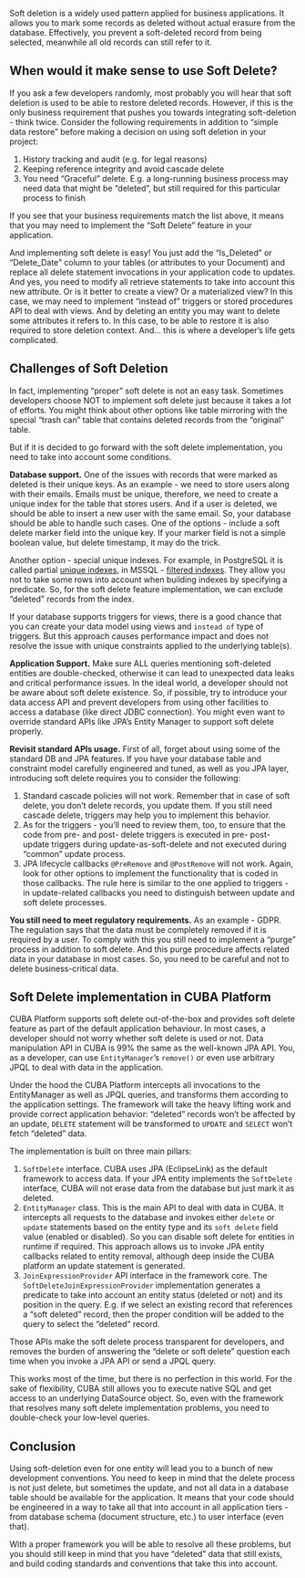 Soft deletion is a widely used pattern applied for business applications. It allows you to mark some records as deleted without actual erasure from the database. Effectively, you prevent a soft-deleted record from being selected, meanwhile all old records can still refer to it.

## When would it make sense to use Soft Delete?

If you ask a few developers randomly, most probably you will hear that soft deletion is used to be able to restore deleted records. However, if this is the only business requirement that pushes you towards integrating soft-deletion - think twice. 
Consider the following requirements in addition to “simple data restore” before making a decision on using soft deletion in your project:
1. History tracking and audit (e.g. for legal reasons)
2. Keeping reference integrity and avoid cascade delete
3. You need “Graceful” delete. E.g. a long-running business process may need data that might be “deleted”, but still required for this particular process to finish

If you see that your business requirements match the list above, it means that you may need to implement the “Soft Delete” feature in your application. 

And implementing soft delete is easy! You just add the “Is_Deleted” or “Delete_Date” column to your tables (or attributes to your Document) and replace all delete statement invocations in your application code to updates. And yes, you need to modify all retrieve statements to take into account this new attribute. Or is it better to create a view? Or a materialized view? In this case, we may need to implement “instead of” triggers or stored procedures API to deal with views. And by deleting an entity you may want to delete some attributes it refers to. In this case, to be able to restore it is also required to store deletion context. And… this is where a developer’s life gets complicated. 

## Challenges of Soft Deletion

In fact, implementing “proper” soft delete is not an easy task. Sometimes developers choose NOT to implement soft delete just because it takes a lot of efforts. You might think about other options like table mirroring with the special “trash can” table that contains deleted records from the “original” table. 

But if it is decided to go forward with the soft delete implementation, you need to take into account some conditions.

**Database support.** One of the issues with records that were marked as deleted is their unique keys. As an example - we need to store users along with their emails. Emails must be unique, therefore, we need to create a unique index for the table that stores users. And if a user is deleted, we should be able to insert a new user with the same email. So, your database should be able to handle such cases. One of the options - include a soft delete marker field into the unique key. If your marker field is not a simple boolean value, but delete timestamp, it may do the trick. 

Another option - special unique indexes. For example, in PostgreSQL it is called partial [unique indexes](https://www.postgresql.org/docs/12/indexes-partial.html), in MSSQL - [filtered indexes](https://docs.microsoft.com/en-us/sql/relational-databases/indexes/create-filtered-indexes). They allow you not to take some rows into account when building indexes by specifying a predicate. So, for the soft delete feature implementation, we can exclude “deleted” records from the index.

If your database supports triggers for views, there is a good chance that you can create your data model using views and `instead of` type of triggers. But this approach causes performance impact and does not resolve the issue with unique constraints applied to the underlying table(s).

**Application Support.** Make sure ALL queries mentioning soft-deleted entities are double-checked, otherwise it can lead to unexpected data leaks and critical performance issues. In the ideal world, a developer should not be aware about soft delete existence. So, if possible, try to introduce your data access API and prevent developers from using other facilities to access a database (like direct JDBC connection). You might even want to override standard APIs like JPA’s Entity Manager to support soft delete properly. 

**Revisit standard APIs usage.** First of all, forget about using some of the standard DB and JPA features. If you have your database table and constraint model carefully engineered and tuned, as well as you JPA layer, introducing soft delete requires you to consider the following:

1. Standard cascade policies will not work. Remember that in case of soft delete, you don’t delete records, you update them. If you still need cascade delete, triggers may help you to implement this behavior.  
2. As for the triggers - you’ll need to review them, too, to ensure that the code from pre- and post- delete triggers is executed in pre- post- update triggers during update-as-soft-delete and not executed during “common” update process.
3. JPA lifecycle callbacks `@PreRemove` and `@PostRemove` will not work. Again, look for other options to implement the functionality that is coded in those callbacks. The rule here is similar to the one applied to triggers - in update-related callbacks you need to distinguish between update and soft delete processes. 

**You still need to meet regulatory requirements.** As an example - GDPR. The regulation says that the data must be completely removed if it is required by a user. To comply with this you still need to implement a “purge” process in addition to soft delete. And this purge procedure affects related data in your database in most cases. So, you need to be careful and not to delete business-critical data. 

## Soft Delete implementation in CUBA Platform

CUBA Platform supports soft delete out-of-the-box and provides soft delete feature as part of the default application behaviour. In most cases, a developer should not worry whether soft delete is used or not. Data manipulation API in CUBA is 99% the same as the well-known JPA API. You, as a developer, can use `EntityManager`’s `remove()` or even use arbitrary JPQL to deal with data in the application. 

Under the hood the CUBA Platform intercepts all invocations to the EntityManager as well as JPQL queries, and transforms them according to the application settings. The framework will take the heavy lifting work and provide correct application behavior: “deleted” records won’t be affected by an update, `DELETE` statement will be transformed to `UPDATE` and `SELECT` won’t fetch “deleted” data.

The implementation is built on three main pillars:
1. `SoftDelete` interface. CUBA uses JPA (EclipseLink) as the default framework to access data. If your JPA entity implements the `SoftDelete` interface, CUBA will not erase data from the database but just mark it as deleted.
2. `EntityManager` class. This is the main API to deal with data in CUBA. It intercepts all requests to the database and invokes either `delete` or `update` statements based on the entity type and its `soft delete` field value (enabled or disabled). So you can disable soft delete for entities in runtime if required. This approach allows us to invoke JPA entity callbacks related to entity removal, although deep inside the CUBA platform an update statement is generated.
3. `JoinExpressionProvider` API interface in the framework core. The `SoftDeleteJoinExpressionProvider` implementation generates a predicate to take into account an entity status (deleted or not) and its position in the query. E.g. if we select an existing record that references a “soft deleted” record, then the proper condition will be added to the query to select the “deleted” record.

Those APIs make the soft delete process transparent for developers, and removes the burden of answering the “delete or soft delete” question each time when you invoke a JPA API or send a JPQL query. 

This works most of the time, but there is no perfection in this world. For the sake of flexibility, CUBA still allows you to execute native SQL and get access to an underlying DataSource object. So, even with the framework that resolves many soft delete implementation problems, you need to double-check your low-level queries. 

## Conclusion

Using soft-deletion even for one entity will lead you to a bunch of new development conventions. You need to keep in mind that the delete process is not just delete, but sometimes the update, and not all data in a database table should be available for the application. It means that your code should be engineered in a way to take all that into account in all application tiers - from database schema (document structure, etc.) to user interface (even that). 

With a proper framework you will be able to resolve all these problems, but you should still keep in mind that you have “deleted” data that still exists, and build coding standards and conventions that take this into account.
